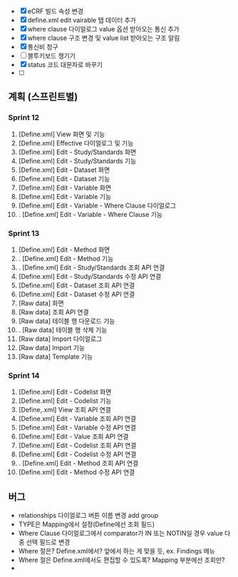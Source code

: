 - [x] eCRF 빌드 속성 변경
- [x] define.xml edit vairable 탭 데이터 추가
- [x] where clause 다이얼로그 value 옵션 받아오는 통신 추가
- [x] where clause 구조 변경 및 value list 받아오는 구조 알림
- [x] 통신비 청구
- [ ] 블투키보드 챙기기
- [x] status 코드 대문자로 바꾸기
- [ ] 

## 계획 (스프린트별)

### Sprint 12

1. \[Define.xml\] View 화면 및 기능
3. \[Define.xml\] Effective 다이얼로그 및 기능
4. \[Define.xml\] Edit - Study/Standards 화면
5. \[Define.xml\] Edit - Study/Standards 기능
6. \[Define.xml\] Edit - Dataset 화면
7. \[Define.xml\] Edit - Dataset 기능
8. \[Define.xml\] Edit - Variable 화면
9. \[Define.xml\] Edit - Variable 기능
10. \[Define.xml\] Edit - Variable - Where Clause 다이얼로그
11. . \[Define.xml\] Edit  - Variable - Where Clause 기능

### Sprint 13

1. \[Define.xml\] Edit - Method 화면
2. . \[Define.xml\] Edit - Method 기능
3. . \[Define.xml\] Edit - Study/Standards 조회 API 연결
4. \[Define.xml\] Edit - Study/Standards 수정 API 연결
5. \[Define.xml\] Edit - Dataset 조회 API 연결
6. \[Define.xml\] Edit - Dataset 수정 API 연결
7.  \[Raw data\] 화면
8. \[Raw data\] 조회 API 연결
9. \[Raw data\] 테이블 행 다운로드 기능
10. . \[Raw data\] 테이블 행 삭제 기능
11. \[Raw data\] Import 다이얼로그
12. \[Raw data\] Import 기능
13. \[Raw data\] Template 기능

### Sprint 14

1. \[Define.xml\] Edit - Codelist 화면
2. \[Define.xml\] Edit - Codelist 기능
3. \[Define,.xml] View 조회 API 연결
4. \[Define.xml\] Edit - Variable 조회 API 연결
5. \[Define.xml\] Edit - Variable 수정 API 연결
6. \[Define.xml\] Edit - Value 조회 API 연결
7. \[Define.xml\] Edit - Codelist 조회 API 연결
8.  \[Define.xml\] Edit - Codelist 수정 API 연결
9. . \[Define.xml\] Edit - Method 조회 API 연결
10. \[Define.xml\] Edit - Method 수정 API 연결

## 버그

- relationships 다이얼로그 버튼 이름 변경 add group
- TYPE은 Mapping에서 설정(Define에선 조회 필드)
- Where Clause 다이얼로그에서 comparator가 IN 또는 NOTIN일 경우 value 다중 선택 필드로 변경
- Where 절은? Define.xml에서? 앞에서 하는 게 맞을 듯, ex. Findings 메뉴
- Where 절은 Define.xml에서도 편집할 수 있도록? Mapping 부분에선 조회만?
- 